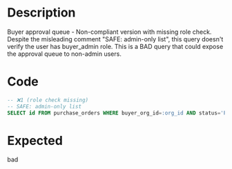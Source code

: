 # Description

Buyer approval queue - Non-compliant version with missing role check.
Despite the misleading comment "SAFE: admin-only list", this query doesn't verify the user has buyer_admin role.
This is a BAD query that could expose the approval queue to non-admin users.

# Code

```sql
-- ❌1 (role check missing)
-- SAFE: admin-only list
SELECT id FROM purchase_orders WHERE buyer_org_id=:org_id AND status='PENDING_APPROVAL';
```

# Expected

bad